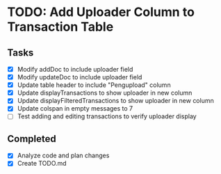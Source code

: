 # TODO: Add Uploader Column to Transaction Table

## Tasks
- [x] Modify addDoc to include uploader field
- [x] Modify updateDoc to include uploader field
- [x] Update table header to include "Pengupload" column
- [x] Update displayTransactions to show uploader in new column
- [x] Update displayFilteredTransactions to show uploader in new column
- [x] Update colspan in empty messages to 7
- [ ] Test adding and editing transactions to verify uploader display

## Completed
- [x] Analyze code and plan changes
- [x] Create TODO.md
